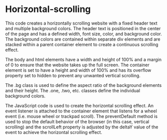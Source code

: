 # Horizontal-scrolling
This code creates a horizontally scrolling website with a fixed header text and multiple background colors. The header text is positioned in the center of the page and has a defined width, font size, color, and background color. The background colors are contained within separate div elements and are stacked within a parent container element to create a continuous scrolling effect.

The body and html elements have a width and height of 100% and a margin of 0 to ensure that the website takes up the full screen. The container element is set to have a height and width of 100% and has its overflow property set to hidden to prevent any unwanted vertical scrolling.

The .bg class is used to define the aspect ratio of the background elements and their height. The .one, .two, etc. classes define the individual background colors.

The JavaScript code is used to create the horizontal scrolling effect. An event listener is attached to the container element that listens for a wheel event (i.e. mouse wheel or trackpad scroll). The preventDefault method is used to stop the default behavior of the browser (in this case, vertical scrolling) and the scrollLeft property is adjusted by the deltaY value of the event to achieve the horizontal scrolling effect.
